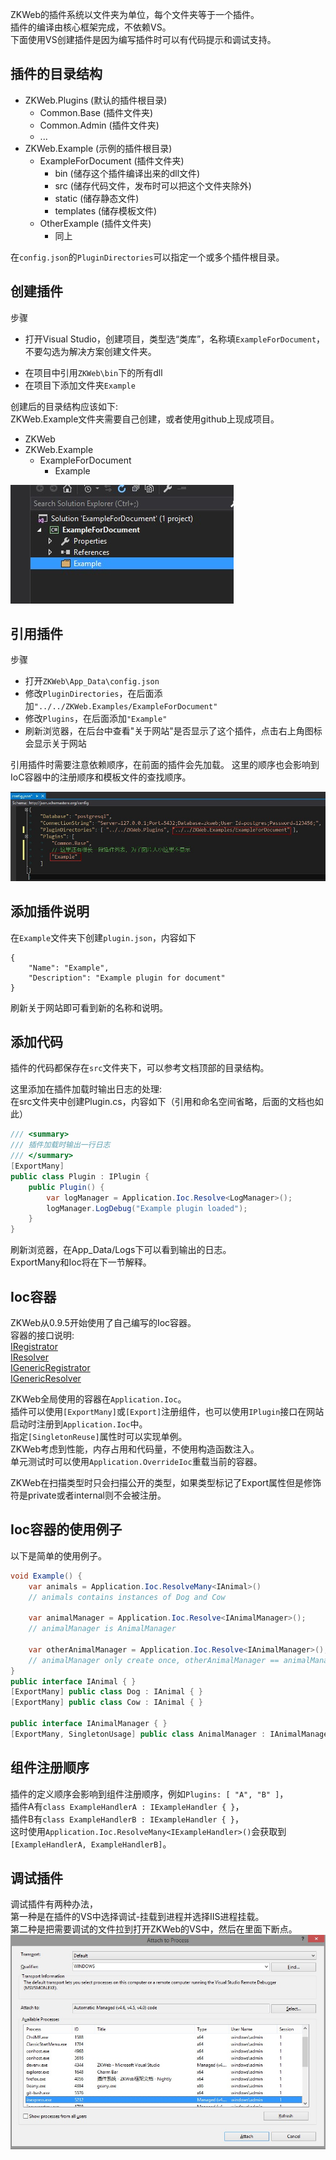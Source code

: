 ZKWeb的插件系统以文件夹为单位，每个文件夹等于一个插件。<br/>
插件的编译由核心框架完成，不依赖VS。<br/>
下面使用VS创建插件是因为编写插件时可以有代码提示和调试支持。<br/>

### <h2>插件的目录结构</h2>

- ZKWeb.Plugins (默认的插件根目录)
	- Common.Base (插件文件夹)
	- Common.Admin (插件文件夹)
	- ...
- ZKWeb.Example (示例的插件根目录)
	- ExampleForDocument (插件文件夹)
		- bin (储存这个插件编译出来的dll文件)
		- src (储存代码文件，发布时可以把这个文件夹除外)
		- static (储存静态文件)
		- templates (储存模板文件)
	- OtherExample (插件文件夹)
		- 同上

在`config.json`的`PluginDirectories`可以指定一个或多个插件根目录。

### <h2>创建插件</h2>
步骤

- 打开Visual Studio，创建项目，类型选“类库”，名称填`ExampleForDocument`，不要勾选为解决方案创建文件夹。</p>
- 在项目中引用`ZKWeb\bin`下的所有dll
- 在项目下添加文件夹`Example`

创建后的目录结构应该如下:<br/>
ZKWeb.Example文件夹需要自己创建，或者使用github上现成项目。

- ZKWeb
- ZKWeb.Example
	- ExampleForDocument
		- Example

![](../img/project.jpg)

### <h2>引用插件</h2>
步骤

- 打开`ZKWeb\App_Data\config.json`
- 修改`PluginDirectories`，在后面添加`"../../ZKWeb.Examples/ExampleForDocument"`
- 修改`Plugins`，在后面添加`"Example"`
- 刷新浏览器，在后台中查看"关于网站"是否显示了这个插件，点击右上角图标会显示关于网站

引用插件时需要注意依赖顺序，在前面的插件会先加载。
这里的顺序也会影响到IoC容器中的注册顺序和模板文件的查找顺序。

![](../img/add_plugin.jpg)

### <h2>添加插件说明</h2>

在`Example`文件夹下创建`plugin.json`，内容如下
```
{
	"Name": "Example",
	"Description": "Example plugin for document"
}
```

刷新关于网站即可看到新的名称和说明。

### <h2>添加代码</h2>

插件的代码都保存在`src`文件夹下，可以参考文档顶部的目录结构。<br/>

这里添加在插件加载时输出日志的处理:<br/>
在src文件夹中创建Plugin.cs，内容如下（引用和命名空间省略，后面的文档也如此）<br/>

``` csharp
/// <summary>
/// 插件加载时输出一行日志
/// </summary>
[ExportMany]
public class Plugin : IPlugin {
	public Plugin() {
		var logManager = Application.Ioc.Resolve<LogManager>();
		logManager.LogDebug("Example plugin loaded");
	}
}
```

刷新浏览器，在App_Data/Logs下可以看到输出的日志。<br/>
ExportMany和Ioc将在下一节解释。<br/>

### <h2>Ioc容器</h2>

ZKWeb从0.9.5开始使用了自己编写的Ioc容器。<br/>
容器的接口说明: <br/>
<a href="https://github.com/zkweb-framework/ZKWeb/blob/master/ZKWeb.Utils/IocContainer/IRegistrator.cs" target="_blank">IRegistrator</a><br />
<a href="https://github.com/zkweb-framework/ZKWeb/blob/master/ZKWeb.Utils/IocContainer/IResolver.cs" target="_blank">IResolver</a><br />
<a href="https://github.com/zkweb-framework/ZKWeb/blob/master/ZKWeb.Utils/IocContainer/IGenericRegistrator.cs" target="_blank">IGenericRegistrator</a><br />
<a href="https://github.com/zkweb-framework/ZKWeb/blob/master/ZKWeb.Utils/IocContainer/IGenericResolver.cs" target="_blank">IGenericResolver</a><br />

ZKWeb全局使用的容器在`Application.Ioc`。<br/>
插件可以使用`[ExportMany]`或`[Export]`注册组件，也可以使用`IPlugin`接口在网站启动时注册到`Application.Ioc`中。<br/>
指定`[SingletonReuse]`属性时可以实现单例。<br/>
ZKWeb考虑到性能，内存占用和代码量，不使用构造函数注入。<br/>
单元测试时可以使用`Application.OverrideIoc`重载当前的容器。<br/>

ZKWeb在扫描类型时只会扫描公开的类型，如果类型标记了Export属性但是修饰符是private或者internal则不会被注册。<br/>

### <h2>Ioc容器的使用例子</h2>
以下是简单的使用例子。

``` csharp
void Example() {
	var animals = Application.Ioc.ResolveMany<IAnimal>()
	// animals contains instances of Dog and Cow
	
	var animalManager = Application.Ioc.Resolve<IAnimalManager>();
	// animalManager is AnimalManager
	
	var otherAnimalManager = Application.Ioc.Resolve<IAnimalManager>();
	// animalManager only create once, otherAnimalManager == animalManager
}
public interface IAnimal { }
[ExportMany] public class Dog : IAnimal { }
[ExportMany] public class Cow : IAnimal { }

public interface IAnimalManager { }
[ExportMany, SingletonUsage] public class AnimalManager : IAnimalManager { }
```

### <h2>组件注册顺序</h2>

插件的定义顺序会影响到组件注册顺序，例如`Plugins: [ "A", "B" ]`，<br/>
插件A有`class ExampleHandlerA : IExampleHandler { }`，<br/>
插件B有`class ExampleHandlerB : IExampleHandler { }`，<br/>
这时使用`Application.Ioc.ResolveMany<IExampleHandler>()`会获取到`[ExampleHandlerA, ExampleHandlerB]`。

### <h2>调试插件</h2>

调试插件有两种办法，<br/>
第一种是在插件的VS中选择调试-挂载到进程并选择IIS进程挂载。<br/>
第二种是把需要调试的文件拉到打开ZKWeb的VS中，然后在里面下断点。<br/>
![](../img/attach_process.jpg)
